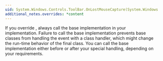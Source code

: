 ```yaml
---
uid: System.Windows.Controls.ToolBar.OnLostMouseCapture(System.Windows.Input.MouseEventArgs)
additional_notes.overrides: *content
---
```


<p>If you override <xref href="System.Windows.Controls.ToolBar.OnLostMouseCapture(System.Windows.Input.MouseEventArgs)"></xref>, always call the base implementation in your <xref href="System.Windows.Controls.ToolBar.OnLostMouseCapture(System.Windows.Input.MouseEventArgs)"></xref> implementation. Failure to call the base implementation prevents base classes from handling the event with a class handler, which might change the run-time behavior of the final class. You can call the base implementation either before or after your special handling, depending on your requirements.</p>


